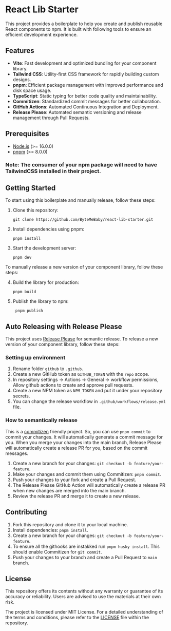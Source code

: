 # React Lib Starter

This project provides a boilerplate to help you create and publish reusable React components to npm. It is built with following tools to ensure an efficient development experience.

## Features

- **Vite**: Fast development and optimized bundling for your component library.
- **Tailwind CSS**: Utility-first CSS framework for rapidly building custom designs.
- **pnpm**: Efficient package management with improved performance and disk space usage.
- **TypeScript**: Static typing for better code quality and maintainability.
- **Commitizen**: Standardized commit messages for better collaboration.
- **GitHub Actions**: Automated Continuous Integration and Deployment.
- **Release Please**: Automated semantic versioning and release management through Pull Requests.

## Prerequisites

- [Node.js](https://nodejs.org/en/) (>= 16.0.0)
- [pnpm](https://pnpm.io/) (>= 8.0.0)

### Note: The consumer of your npm package will need to have TailwindCSS installed in their project.

## Getting Started

To start using this boilerplate and manually release, follow these steps:

1. Clone this repository:

   ```
   git clone https://github.com/ByteMeBaby/react-lib-starter.git 
   ```

2. Install dependencies using pnpm:

   ```
   pnpm install
   ```

3. Start the development server:

   ```
   pnpm dev
   ```

To manually release a new version of your component library, follow these steps:

4. Build the library for production:

   ```
   pnpm build
   ```

5. Publish the library to npm:
   ```
    pnpm publish
   ```

## Auto Releasing with Release Please

This project uses [Release Please](https://github.com/googleapis/release-please) for semantic release. To release a new version of your component library, follow these steps:

### Setting up environment

1. Rename folder `github` to `.github`.
2. Create a new GitHub token as `GITHUB_TOKEN` with the `repo` scope.
3. In repository settings -> Actions -> General -> workflow permissions, Allow github actions to create and approve pull requests.
4. Create a new NPM token as `NPM_TOKEN` and put it under your repository secrets.
5. You can change the release workflow in `.github/workflows/release.yml` file.

### How to semantically release

This is a [commitizen](https://github.com/commitizen/cz-cli) friendly project. So, you can use `pnpm commit` to commit your changes. It will automatically generate a commit message for you. When you merge your changes into the main branch, Release Please will automatically create a release PR for you, based on the commit messages.

1. Create a new branch for your changes: `git checkout -b feature/your-feature`.
2. Make your changes and commit them using Commitizen: `pnpm commit`.
3. Push your changes to your fork and create a Pull Request.
4. The Release Please GitHub Action will automatically create a release PR when new changes are merged into the main branch.
5. Review the release PR and merge it to create a new release.

## Contributing

1. Fork this repository and clone it to your local machine.
2. Install dependencies: `pnpm install`.
3. Create a new branch for your changes: `git checkout -b feature/your-feature`.
4. To ensure all the githooks are instakked run `pnpm husky install`. This should enable Commitizen for `git commit`.
5. Push your changes to your branch and create a Pull Request to `main` branch.

## License

This repository offers its contents without any warranty or guarantee of its accuracy or reliability. Users are advised to use the materials at their own risk.

The project is licensed under MIT License. For a detailed understanding of the terms and conditions, please refer to the [LICENSE](https://github.com/ByteMeBaby/react-lib-starter/blob/main/LICENSE) file within the repository.
